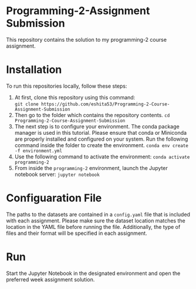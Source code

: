 
# Programming-2-Assignment Submission
This repository contains the solution to my programming-2 course assignment.

# Installation 
To run this repositories locally, follow these steps:
1. At first, clone this repository using this command:   
 `git clone https://github.com/eshita53/Programming-2-Course-Assignment-Submission`
2. Then go to the folder which contains the repository contents.
   `cd Programming-2-Course-Assignment-Submission`
3. The next step is to configure your environment. The conda package manager is used in this tutorial. Please ensure that conda or Miniconda are properly installed and configured on your system.
   Run the following command inside the folder to create the environment.
   `conda env create -f environment.yml`
4. Use the following command to activate the environment:
   `conda activate programming-2`
5. From inside the `programming-2` environment, launch the Jupyter notebook server:
   `jupyter notebook`
   
# Configuaration File
The paths to the datasets are contained in a `config.yaml` file that is included with each assignment. Please make sure the dataset location matches the location in the YAML file before running the file. Additionally, the type of files and their format will be specified in each assignment. 

# Run
Start the Jupyter Notebook in the designated environment and open the preferred week assignment solution.
